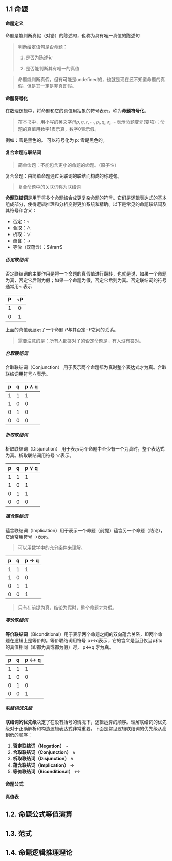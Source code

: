 ## 1.1 命题

#### 命题定义

命题是能判断真假（对错）的陈述句，也称为具有唯一真值的陈述句

> 判断给定语句是否命题：
>
> 1. 是否为陈述句
>
> 2. 是否能判断其有唯一的真值

>命题能判断真假，但有可能是undefined的，也就是现在还不知道命题的真假，但是其一定是非真即假。

#### 命题符号化

 在数理逻辑中，将命题和它的真值用抽象的符号表示，称为**命题符号化**。

> 在本书中，用小写的英文字母$p,q,r,⋯,p_i,q_i,r_i,⋯$表示命题变元(变项)；命题的真值用数字1表示真，数字0表示假。

例如：雪是黑色的。   可以符号化为  p: 雪是黑色的。

#### 复合命题与联结词

> 简单命题：不能包含更小的命题的命题。（原子性）

复合命题：由简单命题通过关联词的联结而构成的称述句。

> 复合命题中的关联词称为联结词 

**命题联结词**是用于将多个命题结合成更复杂命题的符号。它们是逻辑表达式的基本组成部分，使得逻辑推理和分析变得更加系统和精确。以下是常见的命题联结词及其符号和含义：

- 否定：$\lnot$
- 合取：$\land$
- 析取：$\lor$
- 蕴含：$\to$
- 等价（双蕴含）：$\lrarr$

##### 否定联结词

否定联结词的主要作用是将一个命题的真假值进行翻转，也就是说，如果一个命题为真，否定它后则为假；如果一个命题为假，否定它后则为真。否定联结词的符号通常用$¬$ 表示

|  P   |  ¬P  |
| :--: | :--: |
|  1   |  0   |
|  0   |  1   |

上面的真值表展示了一个命题 $P$与其否定$\lnot P$之间的关系。

> 需要注意的是：所有人都答对了的否定命题是，有人没有答对。 

##### 合取联结词

合取联结词（Conjunction） 用于表示两个命题都为真时整个表达式才为真。合取联结词用符号∧表示。

| p | q | p ∧ q |
|---|---|-------|
| 1 | 1 |   1   |
| 1 | 0 |   0   |
| 0 | 1 |   0   |
| 0 | 0 |   0   |

##### 析取联结词

析取联结词（Disjunction） 用于表示两个命题中至少有一个为真时，整个表达式为真。析取联结词用符号 ∨表示。

| p | q | p ∨ q |
|---|---|-------|
| 1 | 1 |   1   |
| 1 | 0 |   1   |
| 0 | 1 |   1   |
| 0 | 0 |   0   |

##### 蕴含联结词

蕴含联结词（Implication）用于表示一个命题（前提）蕴含另一个命题（结论），它通常用符号 →表示。

> 可以用数学中的充分条件来理解。

| p | q | p → q |
|---|---|-------|
| 1 | 1 |   1   |
| 1 | 0 |   0   |
| 0 | 1 |   1   |
| 0 | 0 |   1   |

> 只有在前提为真，结论为假时，整个命题才为假。

##### 等价联结词

**等价联结词**（Biconditional）用于表示两个命题之间的双向蕴含关系，即两个命题在逻辑上是等价的。等价联结词用符号 p↔q表示，它的含义是当且仅当p和q的真值相同（即都为真或都为假）时， p↔q 才为真。

| p | q | p ↔ q |
|---|---|-------|
| 1 | 1 |   1   |
| 1 | 0 |   0   |
| 0 | 1 |   0   |
| 0 | 0 |   1   |

##### 联结词优先级

**联结词的优先级**决定了在没有括号的情况下，逻辑运算的顺序。理解联结词的优先级对于正确解析和构造逻辑表达式非常重要。下面是常见逻辑联结词的优先级从高到低的顺序：

1. **否定联结词（Negation）** ¬
2. **合取联结词（Conjunction）** ∧
3. **析取联结词（Disjunction）** ∨
4. **蕴含联结词（Implication）** →
5. **等价联结词（Biconditional）** ↔



#### 命题公式

#### 真值表

## 1.2. 命题公式等值演算

## 1.3. 范式

## 1.4. 命题逻辑推理理论

